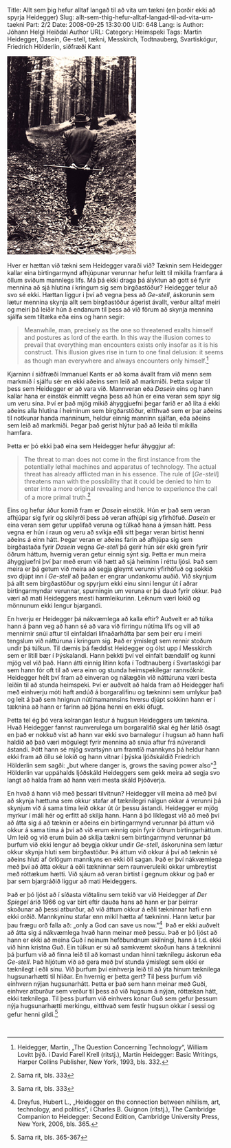 Title: Allt sem þig hefur alltaf langað til að vita um tækni (en þorðir ekki að spyrja Heidegger)
Slug: allt-sem-thig-hefur-alltaf-langad-til-ad-vita-um-taekni
Part: 2/2
Date: 2008-09-25 13:30:00
UID: 648
Lang: is
Author: Jóhann Helgi Heiðdal
Author URL: 
Category: Heimspeki
Tags: Martin Heidegger, Dasein, Ge-stell, tækni, Messkirch, Todtnauberg, Svartiskógur, Friedrich Hölderlin, siðfræði Kant

![heideggerwoods1](heideggerwoods1.jpg)

Hver er hættan við tækni sem Heidegger varaði við? Tæknin sem Heidegger kallar eina birtingarmynd afhjúpunar verunnar hefur leitt til mikilla framfara á öllum sviðum mannlegs lífs. Má þá ekki draga þá ályktun að gott sé fyrir mennina að sjá hlutina í kringum sig sem birgðastöður? Heidegger telur að svo sé ekki. Hættan liggur i því að vegna þess að _Ge-stell_, áskorunin sem lætur mennina skynja allt sem birgðastöður ágerist ávallt, verður alltaf meiri og meiri þá leiðir hún á endanum til þess að við förum að skynja mennina sjálfa sem tiltæka eða eins og hann segir:

> Meanwhile, man, precisely as the one so threatened exalts himself and postures as lord of the earth. In this way the illusion comes to prevail that everything man encounters exists only insofar as it is his construct. This illusion gives rise in turn to one final delusion: it seems as though man everywhere and always encounters only himself.[^1] 

Kjarninn í siðfræði Immanuel Kants er að koma ávallt fram við menn sem markmið í sjálfu sér en ekki aðeins sem leið að markmiði. Þetta svipar til þess sem Heidegger er að vara við. Mannveran eða _Dasein_ eins og hann kallar hana er einstök einmitt vegna þess að hún er eina veran sem spyr sig um veru sína. Því er það mjög mikið áhyggjuefni þegar farið er að líta á ekki aðeins alla hlutina í heiminum sem birgðarstöður, eitthvað sem er þar aðeins til notkunar handa manninum, heldur einnig manninn sjálfan, eða aðeins sem leið að markmiði. Þegar það gerist hlýtur það að leiða til mikilla hamfara.

Þetta er þó ekki það eina sem Heidegger hefur áhyggjur af:

> The threat to man does not come in the first instance from the potentially lethal machines and apparatus of technology. The actual threat has already afflicted man in his essence. The rule of [_Ge-stell_] threatens man with the possibility that it could be denied to him to enter into a more original revealing and hence to experience the call of a more primal truth.[^2]

Eins og hefur áður komið fram er _Dasein_ einstök. Hún er það sem veran afhjúpar sig fyrir og skilyrði þess að veran afhjúpi sig yfirhöfuð. _Dasein_ er eina veran sem getur upplifað veruna og túlkað hana á ýmsan hátt. Þess vegna er hún í raun og veru að svíkja eðli sitt þegar veran birtist henni aðeins á einn hátt. Þegar veran er aðeins farin að afhjúpa sig sem birgðastaða fyrir _Dasein_ vegna _Ge-stell_ þá gerir hún sér ekki grein fyrir öðrum háttum, hvernig veran getur einnig sýnt sig. Þetta er mun meira áhyggjuefni því þar með erum við hætt að sjá heiminn í réttu ljósi. Það sem meira er þá getum við meira að segja gleymt verunni yfirhöfuð og sokkið svo djúpt inn í _Ge-stell_ að þaðan er engrar undankomu auðið. Við skynjum þá allt sem birgðastöður og spyrjum ekki einu sinni lengur út í aðrar birtingarmyndar verunnar, spurningin um veruna er þá dauð fyrir okkur. Það væri að mati Heideggers mesti harmleikurinn. Leiknum væri lokið og mönnunum ekki lengur bjargandi.

En hverju er Heidegger þá nákvæmlega að kalla eftir? Auðvelt er að túlka hann á þann veg að hann sé að vara við firringu nútíma lífs og vill að mennirnir snúi aftur til einfaldari lifnaðarhátta þar sem þeir eru í meiri tengslum við náttúruna í kringum sig. Það er ýmislegt sem rennir stoðum undir þá túlkun. Til dæmis þá fæddist Heidegger og ólst upp í Messkirch sem er lítill bær í Þýskalandi. Hann þekkti því vel einfalt bændalíf og kunni mjög vel við það. Hann átti einnig lítinn kofa í Todtnauberg í Svartaskógi þar sem hann fór oft til að vera einn og stunda heimspekilegar rannsóknir. Heidegger hélt því fram að einveran og nálægðin við náttúruna væri besta leiðin til að stunda heimspeki. Því er auðvelt að halda fram að Heidegger hafi með einhverju móti haft andúð á borgaralífinu og tækninni sem umlykur það og leit á það sem hnignun nútímamannsins hversu djúpt sokkinn hann er í tæknina að hann er farinn að þjóna henni en ekki öfugt.

Þetta tel ég þó vera kolrangan lestur á hugsun Heideggers um tæknina. Hvað Heidegger fannst raunverulega um borgaralífið skal ég hér látið ósagt en það er nokkuð víst að hann var ekki svo barnalegur í hugsun að hann hafi haldið að það væri mögulegt fyrir mennina að snúa aftur frá núverandi ástandi. Þótt hann sé mjög svartsýnn um framtíð mannkyns þá heldur hann ekki fram að öllu sé lokið og hann vitnar í þýska ljóðskáldið Friedrich Hölderlin sem sagði: „but where danger is, grows the saving power also"[^3]
Hölderlin var uppáhalds ljóðskáld Heideggers sem gekk meira að segja svo langt að halda fram að hann væri mesta skáld Þjóðverja.

En hvað á hann við með þessari tilvitnun? Heidegger vill meina að með því að skynja hættuna sem okkur stafar af tæknilegri nálgun okkar á verunni þá skynjum við á sama tíma leið okkar út úr þessu ástandi. Heidegger er mjög myrkur í máli hér og erfitt að skilja hann. Hann á þó líklegast við að með því að átta sig á að tæknin er aðeins ein birtingarmynd verunnar þá áttum við okkur á sama tíma á því að við erum einnig opin fyrir öðrum birtingarháttum. Um leið og við erum búin að skilja tækni sem birtingarmynd verunnar þá þurfum við ekki lengur að beygja okkur undir _Ge-stell_, áskorunina sem lætur okkur skynja hluti sem birgðastöður. Þá áttum við okkur á því að tæknin sé aðeins hluti af örlögum mannkyns en ekki öll sagan. Það er því nákvæmlega með því að átta okkur á eðli tækninnar sem raunveruleiki okkar umbreytist með róttækum hætti. Við sjáum að veran birtist í gegnum okkur og það er þar sem bjargráðið liggur að mati Heideggers.

Það er þó ljóst að í síðasta viðtalinu sem tekið var við Heidegger af _Der Spiegel_ árið 1966 og var birt eftir dauða hans að hann er þar þeirrar skoðunar að þessi atburður, að við áttum okkur á eðli tækninnar hafi enn ekki orðið. Mannkyninu stafar enn mikil hætta af tækninni. Hann lætur þar þau frægu orð falla að: „only a God can save us now."[^4]  Það er ekki auðvelt að átta sig á nákvæmlega hvað hann meinar með þessu. Það er þó ljóst að hann er ekki að meina Guð í neinum hefðbundnum skilningi, hann á t.d. ekki við hinn kristna Guð. Ein túlkun er sú að samkvæmt skoðun hans á tækninni þá þurfum við að finna leið til að komast undan hinni tæknilegu áskorun eða _Ge-stell_. Það hljótum við að gera með því stunda ýmislegt sem ekki er tæknilegt í eðli sínu. Við þurfum því einhverja leið til að ýta hinum tæknilega hugsunarhætti til hliðar. En hvernig er þetta gert? Til þess þurfum við einhvern nýjan hugsunarhátt. Þetta er það sem hann meinar með Guði, einhver atburður sem verður til þess að við hugsum á nýjan, róttækan hátt, ekki tæknilega. Til þess þurfum við einhvers konar Guð sem gefur þessum nýja hugsunarhætti merkingu, eitthvað sem festir hugsun okkar í sessi og gefur henni gildi.[^5]

[^1]: Heidegger, Martin, „The Question Concerning Technology“, William Lovitt  þýð.  í David Farell Krell (ritstj.), Martin Heidegger: Basic Writings, Harper Collins Publisher, New York, 1993, bls. 332.
[^2]: Sama rit, bls. 333
[^3]: Sama rit, bls. 333
[^4]: Dreyfus, Hubert L., „Heidegger on the connection between nihilism, art, technology, and politics“,  í Charles B. Guignon (ritstj.), The Cambridge Companion to Heidegger: Second Edition, Cambridge University Press, New York, 2006, bls. 365.
[^5]: Sama rit, bls. 365-367

 
